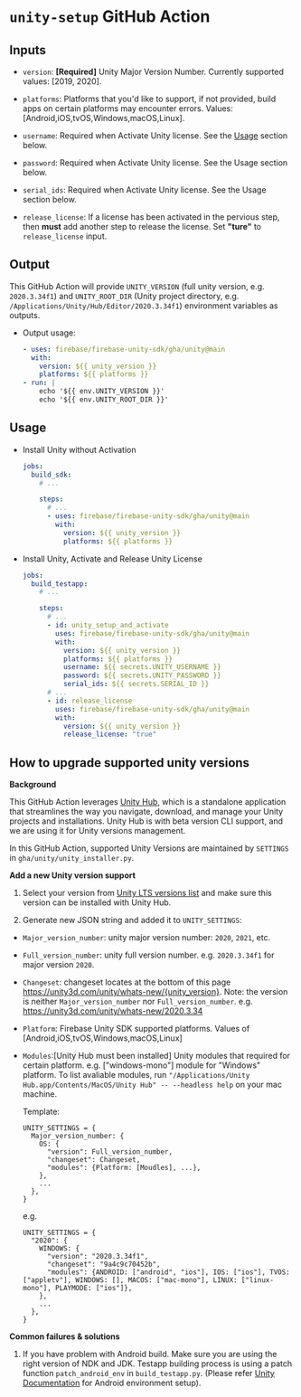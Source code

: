 # `unity-setup` GitHub Action

## Inputs
-  `version`: **[Required]** Unity Major Version Number. Currently supported values: [2019, 2020].

-  `platforms`: Platforms that you'd like to support, if not provided, build apps on certain platforms may encounter errors. Values: [Android,iOS,tvOS,Windows,macOS,Linux].

-  `username`: Required when Activate Unity license. See the [Usage](https://github.com/firebase/firebase-unity-sdk/tree/main/gha/unity#usage) section below.

-  `password`: Required when Activate Unity license. See the Usage section below.

-  `serial_ids`: Required when Activate Unity license. See the Usage section below.

-  `release_license`: If a license has been activated in the pervious step, then **must** add another step to release the license. Set **"ture"** to `release_license` input.

## Output

This GitHub Action will provide `UNITY_VERSION` (full unity version, e.g. `2020.3.34f1`) and `UNITY_ROOT_DIR` (Unity project directory, e.g. `/Applications/Unity/Hub/Editor/2020.3.34f1`) environment variables as outputs.

-   Output usage:
    ```yml
    - uses: firebase/firebase-unity-sdk/gha/unity@main
      with:
        version: ${{ unity_version }}
        platforms: ${{ platforms }}
    - run: |
        echo '${{ env.UNITY_VERSION }}'
        echo '${{ env.UNITY_ROOT_DIR }}'
    ```

## Usage
-   Install Unity without Activation
    ```yml
    jobs:
      build_sdk:
        # ...

        steps:
          # ...
          - uses: firebase/firebase-unity-sdk/gha/unity@main
            with:
              version: ${{ unity_version }}
              platforms: ${{ platforms }}
    ```

-   Install Unity, Activate and Release Unity License
    ```yml
    jobs:
      build_testapp:
        # ...

        steps:
          # ...
          - id: unity_setup_and_activate
            uses: firebase/firebase-unity-sdk/gha/unity@main
            with:
              version: ${{ unity_version }}
              platforms: ${{ platforms }}
              username: ${{ secrets.UNITY_USERNAME }}
              password: ${{ secrets.UNITY_PASSWORD }}
              serial_ids: ${{ secrets.SERIAL_ID }}
          # ...
          - id: release_license
            uses: firebase/firebase-unity-sdk/gha/unity@main
            with:
              version: ${{ unity_version }}
              release_license: "true"
    ```

## How to upgrade supported unity versions
**Background**

This GitHub Action leverages [Unity Hub](https://unity3d.com/get-unity/download), which is a standalone application that streamlines the way you navigate, download, and manage your Unity projects and installations. Unity Hub is with beta version CLI support, and we are using it for Unity versions management.

In this GitHub Action, supported Unity Versions are maintained by `SETTINGS` in `gha/unity/unity_installer.py`. 

**Add a new Unity version support**

1. Select your version from [Unity LTS versions list](https://unity3d.com/unity/qa/lts-releases) and make sure this version can be installed with Unity Hub.

2. Generate new JSON string and added it to `UNITY_SETTINGS`:
  -   `Major_version_number`: unity major version number: `2020`, `2021`, etc.
  -   `Full_version_number`: unity full version number. e.g. `2020.3.34f1` for major version `2020`.
  -   `Changeset`: changeset locates at the bottom of this page https://unity3d.com/unity/whats-new/{unity_version}. Note: the version is neither `Major_version_number` nor `Full_version_number`. e.g. https://unity3d.com/unity/whats-new/2020.3.34
  -   `Platform`: Firebase Unity SDK supported platforms. Values of [Android,iOS,tvOS,Windows,macOS,Linux]
  -   `Modules`:[Unity Hub must been installed] Unity modules that required for certain platform. e.g. ["windows-mono"] module for "Windows" platform. To list avaliable modules, run `"/Applications/Unity Hub.app/Contents/MacOS/Unity Hub" -- --headless help` on your mac machine.

      Template:
      ```
      UNITY_SETTINGS = {
        Major_version_number: {
          OS: {
            "version": Full_version_number,
            "changeset": Changeset,
            "modules": {Platform: [Moudles], ...},
          },
          ...
        },
      }
      ```
      e.g.
      ```
      UNITY_SETTINGS = {
        "2020": {
          WINDOWS: {
            "version": "2020.3.34f1",
            "changeset": "9a4c9c70452b",
            "modules": {ANDROID: ["android", "ios"], IOS: ["ios"], TVOS: ["appletv"], WINDOWS: [], MACOS: ["mac-mono"], LINUX: ["linux-mono"], PLAYMODE: ["ios"]},
          },
          ...
        },
      }
      ```

**Common failures & solutions**

1. If you have problem with Android build. Make sure you are using the right version of NDK and JDK. Testapp building process is using a patch function `patch_android_env` in `build_testapp.py`. (Please refer [Unity Documentation](https://docs.unity3d.com/Manual/android-sdksetup.html) for Android environment setup).
